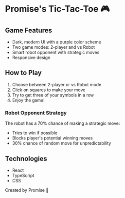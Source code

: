 # Promise's Tic-Tac-Toe 🎮

## Game Features
- Dark, modern UI with a purple color scheme
- Two game modes: 2-player and vs Robot
- Smart robot opponent with strategic moves
- Responsive design

## How to Play
1. Choose between 2-player or vs Robot mode
2. Click on squares to make your move
3. Try to get three of your symbols in a row
4. Enjoy the game!

### Robot Opponent Strategy
The robot has a 70% chance of making a strategic move:
- Tries to win if possible
- Blocks player's potential winning moves
- 30% chance of random move for unpredictability

## Technologies
- React
- TypeScript
- CSS

Created by Promise 🚀

